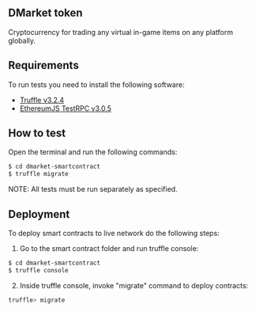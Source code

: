 ## DMarket token

Cryptocurrency for trading any virtual in-game items on any platform globally.

## Requirements

To run tests you need to install the following software:

- [Truffle v3.2.4](https://github.com/trufflesuite/truffle-core)
- [EthereumJS TestRPC v3.0.5](https://github.com/ethereumjs/testrpc)

## How to test

Open the terminal and run the following commands:

```sh
$ cd dmarket-smartcontract
$ truffle migrate
```

NOTE: All tests must be run separately as specified.


## Deployment

To deploy smart contracts to live network do the following steps:
1. Go to the smart contract folder and run truffle console:
```sh
$ cd dmarket-smartcontract
$ truffle console
```
2. Inside truffle console, invoke "migrate" command to deploy contracts:
```sh
truffle> migrate
```
